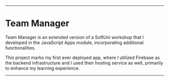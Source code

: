 <hr>
<h1>Team Manager</a></h1>
<p>Team Manager is an extended version of a SoftUni workshop that I developed in the JavaScript Apps module, incorporating additional functionalities.</p>
<p>This project marks my first ever deployed app, where I utilized Firebase as the backend infrastructure and I used their hosting service as well, primarily to enhance my learning experience.</p>
<hr>
